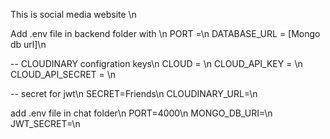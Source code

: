 This is social media website \n

Add .env file in backend folder with \n
PORT =\n
DATABASE_URL = [Mongo db url]\n

-- CLOUDINARY configration keys\n
CLOUD = \n
CLOUD_API_KEY = \n
CLOUD_API_SECRET = \n

-- secret for jwt\n
SECRET=Friends\n
CLOUDINARY_URL=\n

add .env file in chat folder\n
PORT=4000\n
MONGO_DB_URI=\n
JWT_SECRET=\n
